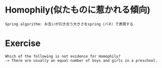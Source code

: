 # Homophily(似たものに惹かれる傾向)
```
Spring algorithm: お互いが引き合う大きさをspring（バネ）で表現する

```
# Exercise
```
Which of the following is not evidence for Homophily?
-> There are usually an equal number of boys and girls in a preschool.
```
